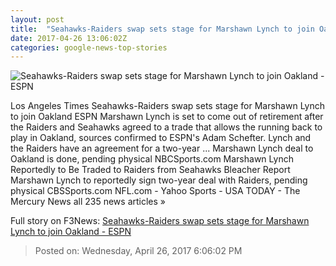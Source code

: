 ```yaml
---
layout: post
title:  "Seahawks-Raiders swap sets stage for Marshawn Lynch to join Oakland - ESPN"
date: 2017-04-26 13:06:02Z
categories: google-news-top-stories
---
```


![Seahawks-Raiders swap sets stage for Marshawn Lynch to join Oakland - ESPN](http://a.espncdn.com/combiner/i?img=%2Fphoto%2F2016%2F0516%2Fr83798_1296x729_16%2D9.jpg)

Los Angeles Times Seahawks-Raiders swap sets stage for Marshawn Lynch to join Oakland ESPN Marshawn Lynch is set to come out of retirement after the Raiders and Seahawks agreed to a trade that allows the running back to play in Oakland, sources confirmed to ESPN's Adam Schefter. Lynch and the Raiders have an agreement for a two-year ... Marshawn Lynch deal to Oakland is done, pending physical NBCSports.com Marshawn Lynch Reportedly to Be Traded to Raiders from Seahawks Bleacher Report Marshawn Lynch to reportedly sign two-year deal with Raiders, pending physical CBSSports.com NFL.com - Yahoo Sports - USA TODAY - The Mercury News all 235 news articles »


Full story on F3News: [Seahawks-Raiders swap sets stage for Marshawn Lynch to join Oakland - ESPN](http://www.f3nws.com/n/vzMscC)

> Posted on: Wednesday, April 26, 2017 6:06:02 PM
